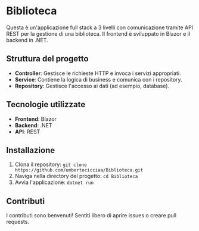 # Biblioteca

Questa è un'applicazione full stack a 3 livelli con comunicazione tramite API REST per la gestione di una biblioteca. Il frontend è sviluppato in Blazor e il backend in .NET.

## Struttura del progetto

- **Controller**: Gestisce le richieste HTTP e invoca i servizi appropriati.
- **Service**: Contiene la logica di business e comunica con i repository.
- **Repository**: Gestisce l'accesso ai dati (ad esempio, database).

## Tecnologie utilizzate

- **Frontend**: Blazor
- **Backend**: .NET
- **API**: REST

## Installazione

1. Clona il repository: `git clone https://github.com/umbertocicciaa/Biblioteca.git`
2. Naviga nella directory del progetto: `cd Biblioteca`
3. Avvia l'applicazione: `dotnet run`

## Contributi

I contributi sono benvenuti! Sentiti libero di aprire issues o creare pull requests.
